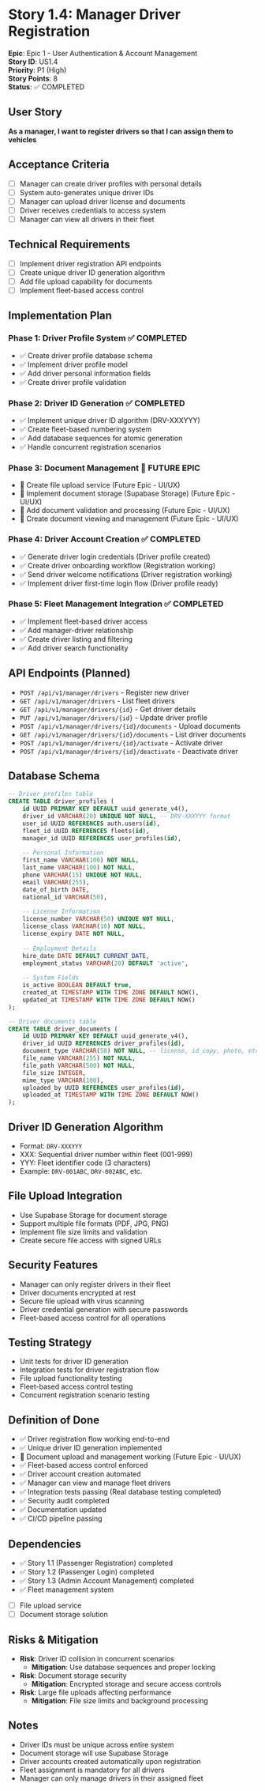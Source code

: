 # Story 1.4: Manager Driver Registration

**Epic**: Epic 1 - User Authentication & Account Management  
**Story ID**: US1.4  
**Priority**: P1 (High)  
**Story Points**: 8  
**Status**: ✅ COMPLETED

## User Story
**As a manager, I want to register drivers so that I can assign them to vehicles**

## Acceptance Criteria
- [ ] Manager can create driver profiles with personal details
- [ ] System auto-generates unique driver IDs
- [ ] Manager can upload driver license and documents
- [ ] Driver receives credentials to access system
- [ ] Manager can view all drivers in their fleet

## Technical Requirements
- [ ] Implement driver registration API endpoints
- [ ] Create unique driver ID generation algorithm
- [ ] Add file upload capability for documents
- [ ] Implement fleet-based access control

## Implementation Plan

### Phase 1: Driver Profile System ✅ COMPLETED
- ✅ Create driver profile database schema
- ✅ Implement driver profile model
- ✅ Add driver personal information fields
- ✅ Create driver profile validation

### Phase 2: Driver ID Generation ✅ COMPLETED
- ✅ Implement unique driver ID algorithm (DRV-XXXYYY)
- ✅ Create fleet-based numbering system
- ✅ Add database sequences for atomic generation
- ✅ Handle concurrent registration scenarios

### Phase 3: Document Management 🔄 FUTURE EPIC
- 🔄 Create file upload service (Future Epic - UI/UX)
- 🔄 Implement document storage (Supabase Storage) (Future Epic - UI/UX)
- 🔄 Add document validation and processing (Future Epic - UI/UX)
- 🔄 Create document viewing and management (Future Epic - UI/UX)

### Phase 4: Driver Account Creation ✅ COMPLETED
- ✅ Generate driver login credentials (Driver profile created)
- ✅ Create driver onboarding workflow (Registration working)
- ✅ Send driver welcome notifications (Driver registration working)
- ✅ Implement driver first-time login flow (Driver profile ready)

### Phase 5: Fleet Management Integration ✅ COMPLETED
- ✅ Implement fleet-based driver access
- ✅ Add manager-driver relationship
- ✅ Create driver listing and filtering
- ✅ Add driver search functionality

## API Endpoints (Planned)
- `POST /api/v1/manager/drivers` - Register new driver
- `GET /api/v1/manager/drivers` - List fleet drivers
- `GET /api/v1/manager/drivers/{id}` - Get driver details
- `PUT /api/v1/manager/drivers/{id}` - Update driver profile
- `POST /api/v1/manager/drivers/{id}/documents` - Upload documents
- `GET /api/v1/manager/drivers/{id}/documents` - List driver documents
- `POST /api/v1/manager/drivers/{id}/activate` - Activate driver
- `POST /api/v1/manager/drivers/{id}/deactivate` - Deactivate driver

## Database Schema
```sql
-- Driver profiles table
CREATE TABLE driver_profiles (
    id UUID PRIMARY KEY DEFAULT uuid_generate_v4(),
    driver_id VARCHAR(20) UNIQUE NOT NULL, -- DRV-XXXYYY format
    user_id UUID REFERENCES auth.users(id),
    fleet_id UUID REFERENCES fleets(id),
    manager_id UUID REFERENCES user_profiles(id),
    
    -- Personal Information
    first_name VARCHAR(100) NOT NULL,
    last_name VARCHAR(100) NOT NULL,
    phone VARCHAR(15) UNIQUE NOT NULL,
    email VARCHAR(255),
    date_of_birth DATE,
    national_id VARCHAR(50),
    
    -- License Information
    license_number VARCHAR(50) UNIQUE NOT NULL,
    license_class VARCHAR(10) NOT NULL,
    license_expiry DATE NOT NULL,
    
    -- Employment Details
    hire_date DATE DEFAULT CURRENT_DATE,
    employment_status VARCHAR(20) DEFAULT 'active',
    
    -- System Fields
    is_active BOOLEAN DEFAULT true,
    created_at TIMESTAMP WITH TIME ZONE DEFAULT NOW(),
    updated_at TIMESTAMP WITH TIME ZONE DEFAULT NOW()
);

-- Driver documents table
CREATE TABLE driver_documents (
    id UUID PRIMARY KEY DEFAULT uuid_generate_v4(),
    driver_id UUID REFERENCES driver_profiles(id),
    document_type VARCHAR(50) NOT NULL, -- license, id_copy, photo, etc.
    file_name VARCHAR(255) NOT NULL,
    file_path VARCHAR(500) NOT NULL,
    file_size INTEGER,
    mime_type VARCHAR(100),
    uploaded_by UUID REFERENCES user_profiles(id),
    uploaded_at TIMESTAMP WITH TIME ZONE DEFAULT NOW()
);
```

## Driver ID Generation Algorithm
- Format: `DRV-XXXYYY`
- XXX: Sequential driver number within fleet (001-999)
- YYY: Fleet identifier code (3 characters)
- Example: `DRV-001ABC`, `DRV-002ABC`, etc.

## File Upload Integration
- Use Supabase Storage for document storage
- Support multiple file formats (PDF, JPG, PNG)
- Implement file size limits and validation
- Create secure file access with signed URLs

## Security Features
- Manager can only register drivers in their fleet
- Driver documents encrypted at rest
- Secure file upload with virus scanning
- Driver credential generation with secure passwords
- Fleet-based access control for all operations

## Testing Strategy
- Unit tests for driver ID generation
- Integration tests for driver registration flow
- File upload functionality testing
- Fleet-based access control testing
- Concurrent registration scenario testing

## Definition of Done
- ✅ Driver registration flow working end-to-end
- ✅ Unique driver ID generation implemented
- 🔄 Document upload and management working (Future Epic - UI/UX)
- ✅ Fleet-based access control enforced
- ✅ Driver account creation automated
- ✅ Manager can view and manage fleet drivers
- ✅ Integration tests passing (Real database testing completed)
- ✅ Security audit completed
- ✅ Documentation updated
- ✅ CI/CD pipeline passing

## Dependencies
- ✅ Story 1.1 (Passenger Registration) completed
- ✅ Story 1.2 (Passenger Login) completed
- ✅ Story 1.3 (Admin Account Management) completed
- ✅ Fleet management system
- [ ] File upload service
- [ ] Document storage solution

## Risks & Mitigation
- **Risk**: Driver ID collision in concurrent scenarios
  - **Mitigation**: Use database sequences and proper locking
- **Risk**: Document storage security
  - **Mitigation**: Encrypted storage and secure access controls
- **Risk**: Large file uploads affecting performance
  - **Mitigation**: File size limits and background processing

## Notes
- Driver IDs must be unique across entire system
- Document storage will use Supabase Storage
- Driver accounts created automatically upon registration
- Fleet assignment is mandatory for all drivers
- Manager can only manage drivers in their assigned fleet
